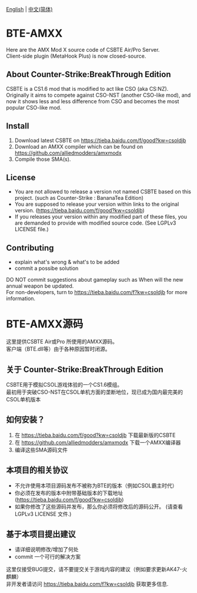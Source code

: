 [English](#bte-amxx) | [中文(简体)](#bte-amxx源码)  

# BTE-AMXX
Here are the AMX Mod X source code of CSBTE Air/Pro Server.\
Client-side plugin (MetaHook Plus) is now closed-source.

## About Counter-Strike:BreakThrough Edition
CSBTE is a CS1.6 mod that is modified to act like CSO (aka CS:NZ). \
Originally it aims to compete against CSO-NST (another CSO-like mod), and now it shows less and less difference from CSO and becomes the most popular CSO-like mod.

## Install
1. Download latest CSBTE on https://tieba.baidu.com/f/good?kw=csoldjb
2. Download an AMXX compiler which can be found on https://github.com/alliedmodders/amxmodx
3. Compile those SMA(s).

## License
* You are not allowed to release a version not named CSBTE based on this project. (such as Counter-Strike : BananaTea Edition)
* You are supposed to release your version within links to the original version. (https://tieba.baidu.com/f/good?kw=csoldjb)
* If you releases your version within any modified part of these files, you are demanded to provide with modified source code. (See LGPLv3 LICENSE file.)

## Contributing
* explain what's wrong & what's to be added
* commit a possibe solution

 DO NOT commit suggestions about gameplay such as When will the new annual weapon be updated.\
 For non-developers, turn to https://tieba.baidu.com/f?kw=csoldjb for more information.

# BTE-AMXX源码
这里提供CSBTE Air或Pro 所使用的AMXX源码。\
客户端（BTE.dll等）由于各种原因暂时闭源。

## 关于 Counter-Strike:BreakThrough Edition
CSBTE用于模拟CSOL游戏体验的一个CS1.6模组。\
最初用于突破CSO-NST在CSOL单机方面的垄断地位，现已成为国内最完美的CSOL单机版本

## 如何安装？
1. 在 https://tieba.baidu.com/f/good?kw=csoldjb 下载最新版的CSBTE
2. 在 https://github.com/alliedmodders/amxmodx 下载一个AMXX编译器
3. 编译这些SMA源码文件

## 本项目的相关协议
* 不允许使用本项目源码发布不被称为BTE的版本（例如CSOL霸主时代）
* 你必须在发布的版本中附带基础版本的下载地址 (https://tieba.baidu.com/f/good?kw=csoldjb)
* 如果你修改了这些源码并发布，那么你必须将修改后的源码公开。 (请查看 LGPLv3 LICENSE 文件.)

## 基于本项目提出建议
* 请详细说明修改/增加了何处
* commit 一个可行的解决方案

 这里仅接受BUG提交，请不要提交关于游戏内容的建议（例如要求更新AK47-火麒麟）\
 非开发者请访问 https://tieba.baidu.com/f?kw=csoldjb 获取更多信息.
